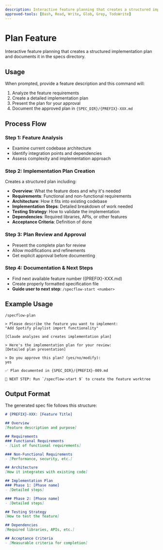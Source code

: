 ```yaml
---
description: Interactive feature planning that creates a structured implementation plan
approved-tools: [Bash, Read, Write, Glob, Grep, TodoWrite]
---
```


# Plan Feature

Interactive feature planning that creates a structured implementation plan and documents it in the specs directory.

## Usage
When prompted, provide a feature description and this command will:
1. Analyze the feature requirements
2. Create a detailed implementation plan  
3. Present the plan for your approval
4. Document the approved plan in `{SPEC_DIR}/{PREFIX}-XXX.md`

## Process Flow

### Step 1: Feature Analysis
- Examine current codebase architecture
- Identify integration points and dependencies
- Assess complexity and implementation approach

### Step 2: Implementation Plan Creation
Creates a structured plan including:
- **Overview**: What the feature does and why it's needed
- **Requirements**: Functional and non-functional requirements
- **Architecture**: How it fits into existing codebase
- **Implementation Steps**: Detailed breakdown of work needed
- **Testing Strategy**: How to validate the implementation
- **Dependencies**: Required libraries, APIs, or other features
- **Acceptance Criteria**: Definition of done

### Step 3: Plan Review and Approval
- Present the complete plan for review
- Allow modifications and refinements
- Get explicit approval before documenting

### Step 4: Documentation & Next Steps
- Find next available feature number ({PREFIX}-XXX.md)
- Create properly formatted specification file
- **Guide user to next step**: `/specflow-start <number>`

## Example Usage
```
/specflow-plan

> Please describe the feature you want to implement:
"Add Spotify playlist import functionality"

[Claude analyzes and creates implementation plan]

> Here's the implementation plan for your review:
[Detailed plan presentation]

> Do you approve this plan? (yes/no/modify):
yes

✅ Plan documented in {SPEC_DIR}/{PREFIX}-009.md

🚀 NEXT STEP: Run `/specflow-start 9` to create the feature worktree
```

## Output Format
The generated spec file follows this structure:
```markdown
# {PREFIX}-XXX: [Feature Title]

## Overview
[Feature description and purpose]

## Requirements
### Functional Requirements
- [List of functional requirements]

### Non-Functional Requirements  
- [Performance, security, etc.]

## Architecture
[How it integrates with existing code]

## Implementation Plan
### Phase 1: [Phase name]
- [Detailed steps]

### Phase 2: [Phase name]
- [Detailed steps]

## Testing Strategy
[How to test the feature]

## Dependencies
[Required libraries, APIs, etc.]

## Acceptance Criteria
- [Measurable criteria for completion]
```